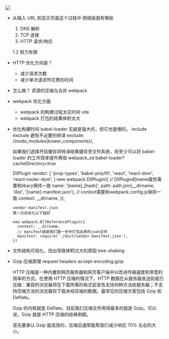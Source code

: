 ![](https://juejin.cn/book/6844733750048210957/section/6844733750102720526)

- 从输入 URL 到显示页面这个过程中  网络层面有哪些
  1. DNS 解析
  2. TCP 连接
  3. HTTP 请求/响应

  1.2 努力有限

- HTTP 优化方向是？
  - 减少请求次数
  - 减少单次请求所花费的时间

- 怎么做？
  资源的压缩与合并   webpack 

- webpack 优化方面
  - webpack 的构建过程太花时间  vite 
  - webpack 打包的结果体积太大

- 优化构建时间
  babel-loader 无疑是强大的，但它也是慢的。
    include exclude  避免不必要的转译
    exclude: /(node_modules|bower_components)/,

    如果我们选择开启缓存将转译结果缓存至文件系统，则至少可以将 babel-loader 的工作效率提升两倍
    webpack_sd
    babel-loader?cacheDirectory=true 
    
    DllPlugin
      vendor: [
        'prop-types',
        'babel-polyfill',
        'react',
        'react-dom',
        'react-router-dom',
      ]
      new webpack.DllPlugin({
        // DllPlugin的name属性需要和libary保持一致
        name: '[name]_[hash]',
        path: path.join(__dirname, 'dist', '[name]-manifest.json'),
        // context需要和webpack.config.js保持一致
        context: __dirname,
      }),

      vendor-manifest.json
      第一次后优化以下就好

      new webpack.DllReferencePlugin({
        context: __dirname,
        // manifest就是我们第一步中打包出来的json文件
        manifest: require('./dist/vendor-manifest.json'),
      })

- 文件结构可视化，找出导致体积过大的原因
    tree-shaking

- Gzip 压缩原理
  request headers 
  accept-encoding:gzip

  HTTP 压缩是一种内置到网页服务器和网页客户端中以改进传输速度和带宽利用率的方式。在使用 HTTP 压缩的情况下，HTTP 数据在从服务器发送前就已压缩：兼容的浏览器将在下载所需的格式前宣告支持何种方法给服务器；不支持压缩方法的浏览器将下载未经压缩的数据。最常见的压缩方案包括 Gzip 和 Deflate。

  Gzip 的内核就是 Deflate，目前我们压缩文件用得最多的就是 Gzip。可以说，Gzip 就是 HTTP 压缩的经典例题。

  首先要承认 Gzip 是高效的，压缩后通常能帮我们减少响应 70% 左右的大小。
  